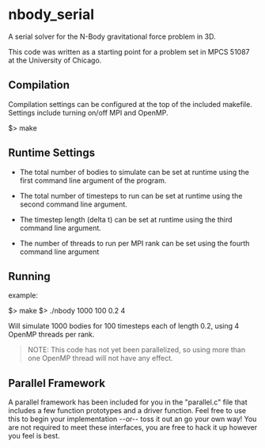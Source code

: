 # nbody_serial
A serial solver for the N-Body gravitational force problem in 3D.

This code was written as a starting point for a problem set in
MPCS 51087 at the University of Chicago.

## Compilation
Compilation settings can be configured at the top of the included makefile.
Settings include turning on/off MPI and OpenMP.

$> make

## Runtime Settings

- The total number of bodies to simulate can be set at runtime using the first command line argument of the program.

- The total number of timesteps to run can be set at runtime using the second command line argument.

- The timestep length (delta t) can be set at runtime using the third command line argument.

- The number of threads to run per MPI rank can be set using the fourth command line argument

## Running
example:

$> make
$> ./nbody 1000 100 0.2 4

Will simulate 1000 bodies for 100 timesteps each of length 0.2, using 4 OpenMP threads per rank.

> NOTE: This code has not yet been parallelized, so using more than one OpenMP thread will not have any effect.

## Parallel Framework

A parallel framework has been included for you in the "parallel.c" file that includes a few function prototypes and a driver function. Feel free to use this to begin your implementation --or-- toss it out an go your own way! You are not required to meet these interfaces, you are free to hack it up however you feel is best.
